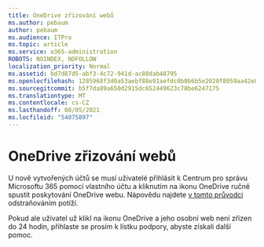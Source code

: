 ```yaml
---
title: OneDrive zřizování webů
ms.author: pebaum
author: pebaum
ms.audience: ITPro
ms.topic: article
ms.service: o365-administration
ROBOTS: NOINDEX, NOFOLLOW
localization_priority: Normal
ms.assetid: bd7d87d5-abf3-4c72-941d-ac88dab48795
ms.openlocfilehash: 1285968f3d0a53aebf88e91aefdc0b0b6b5e2020f8959aa42e85151a800c68ed
ms.sourcegitcommit: b5f7da89a650d2915dc652449623c78be6247175
ms.translationtype: MT
ms.contentlocale: cs-CZ
ms.lasthandoff: 08/05/2021
ms.locfileid: "54075897"
---
```

# <a name="onedrive-site-provisioning"></a>OneDrive zřizování webů

U nově vytvořených účtů se musí uživatelé přihlásit k Centrum pro správu Microsoftu 365 pomocí vlastního účtu a kliknutím na ikonu OneDrive ručně spustit poskytování OneDrive webu.
Nápovědu najdete [v tomto průvodci](https://docs.microsoft.com/sharepoint/support/sites/troubleshooting-guide-for-sites-stopped-at-provisioning) odstraňováním potíží.

Pokud ale uživatel už klikl na ikonu OneDrive a jeho osobní web není zřízen do 24 hodin, přihlaste se prosím k lístku podpory, abyste získali další pomoc.


